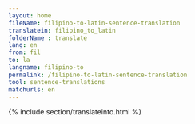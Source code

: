 ```yaml
---
layout: home
fileName: filipino-to-latin-sentence-translation
translatein: filipino_to_latin
folderName : translate
lang: en
from: fil
to: la
langname: filipino-to
permalink: /filipino-to-latin-sentence-translation
tool: sentence-translations
matchurls: en
---
```

{% include section/translateinto.html %}
